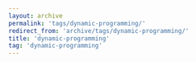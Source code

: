 ```yaml
---
layout: archive
permalink: 'tags/dynamic-programming/'
redirect_from: 'archive/tags/dynamic-programming/'
title: 'dynamic-programming'
tag: 'dynamic-programming'
---
```

